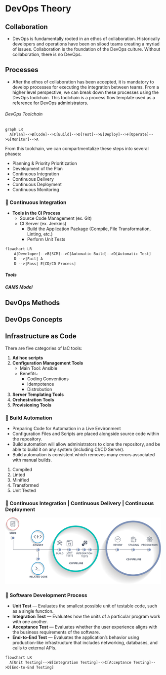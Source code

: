 <!--DevOps_Theory-->
# DevOps Theory

<!--DevOps_Collboration-->
## Collaboration
- DevOps is fundamentally rooted in an ethos of collaboration. Historically developers and operations have been on siloed teams creating a myriad of issues. Collaboration is the foundation of the DevOps culture. Without collaboration, there is no DevOps.

<!--DevOps_Processes-->
## Processes
- After the ethos of collaboration has been accepted, it is mandatory to develop processes for executing the integration between teams. From a higher level perspective, we can break down these processes using the DevOps toolchain. This toolchain is a process flow template used as a reference for DevOps administrators.
<!--DevOps_Toolchain-->
###### DevOps Toolchain
<!--DevProcess_Flowchart-->
```mermaid
graph LR
  A[Plan]-->B[Code]-->C[Build]-->D[Test]-->E[Deploy]-->F[Operate]-->G[Monitor]-->A
```
From this toolchain, we can compartmentalize these steps into several phases:
- Planning & Priority Prioritization
- Development of the Plan
- Continuous Integration
- Continuous Delivery
- Continuous Deployment
- Continuous Monitoring

### :pineapple: Continuous Integration
- **Tools in the CI Process**
  - Source Code Management (ex. Git)
  - CI Server (ex. Jenkins)
    - Build the Application Package (Compile, File Transformation, Linting, etc.)
    - Perform Unit Tests
```mermaid
flowchart LR
    A[Developer]-->B[SCM]-->C[Automatic Build]-->D[Automatic Test]
    D -->|Fail| A
    D -->|Pass| E[CD/CD Process]
```

##### Tools

##### CAMS Model
<!--DevOps_Toolchain-->

<!--DevOps_Methods-->
## DevOps Methods

<!--DevOps_Concepts-->
## DevOps Concepts

## Infrastructure as Code
There are five categories of IaC tools:
1. **Ad hoc scripts**
2. **Configuration Management Tools**
    - Main Tool: Ansible
    - Benefits:
      - Coding Conventions
      - Idempotence
      - Distrobution
4. **Server Templating Tools**
5. **Orchestration Tools**
6. **Provisioning Tools**

<!--DevProcess_Content-->
### :pineapple: Build Automation
* Preparing Code for Automation in a Live Environment
* Configuration Files and Scripts are placed alongside source code within the repository.
* Build automation will allow administrators to clone the repository, and be able to build it on any system (including CI/CD Server).
* Build automation is consistent which removes many errors associated with manual builds. 
1. Compiled
2. Linted
3. Minified
4. Transformed
5. Unit Tested

### :apple: Continuous Integration | Continuous Delivery | Continuous Deployment

<p align="center">
  <img src="/images/jenkins.png?raw=true" alt="initramfs image"/>
</p>


### :pineapple: Software Development Process
- **Unit Test** — Evaluates the smallest possible unit of testable code, such as a single function.
- **Integration Test** — Evaluates how the units of a particular program work with one another.
- **Acceptance Test** — Evaluates whether the user experience aligns with the business requirements of the software.
- **End-to-End Test** — Evaluates the application’s behavior using production-like infrastructure that includes networking, databases, and calls to external APIs.

<!--DevProcess_Flowchart-->
```mermaid
flowchart LR
  A[Unit Testing]-->B[Integration Testing]-->C[Acceptance Testing]-->D[End-to-End Testing]
```

